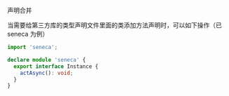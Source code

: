 声明合并

当需要给第三方库的类型声明文件里面的类添加方法声明时，可以如下操作（已 seneca 为例）

```ts
import 'seneca';

declare module 'seneca' {
  export interface Instance {
    actAsync(): void;
  }
}
```